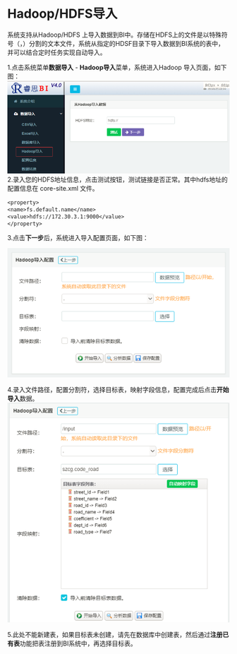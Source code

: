# Hadoop/HDFS导入

系统支持从Hadoop/HDFS 上导入数据到BI中。存储在HDFS上的文件是以特殊符号（，）分割的文本文件，系统从指定的HDSF目录下导入数据到BI系统的表中，并可以结合定时任务实现自动导入。

1.点击系统菜单**数据导入** - **Hadoop导入**菜单，系统进入Hadoop 导入页面，如下图：![](/assets/import000.png)2.录入您的HDFS地址信息，点击测试按钮，测试链接是否正常。其中hdfs地址的配置信息在 core-site.xml 文件。

```
<property>
<name>fs.default.name</name>
<value>hdfs://172.30.3.1:9000</value>
</property>
```

3.点击**下一步**后，系统进入导入配置页面，如下图：

![](/assets/import001.png)

4.录入文件路径，配置分割符，选择目标表，映射字段信息，配置完成后点击**开始导入**数据。![](/assets/import002.png)

5.此处不能新建表，如果目标表未创建，请先在数据库中创建表，然后通过**注册已有表**功能把表注册到BI系统中，再选择目标表。

